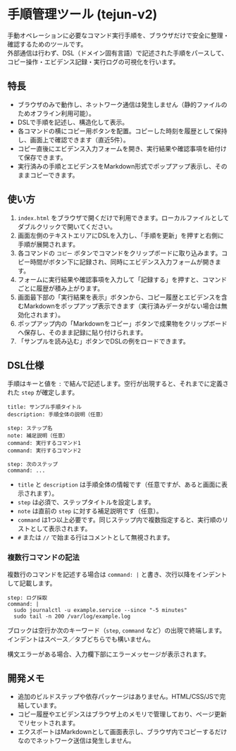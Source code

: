 # 手順管理ツール (tejun-v2)

手動オペレーションに必要なコマンド実行手順を、ブラウザだけで安全に整理・確認するためのツールです。  
外部通信は行わず、DSL（ドメイン固有言語）で記述された手順をパースして、コピー操作・エビデンス記録・実行ログの可視化を行います。

## 特長
- ブラウザのみで動作し、ネットワーク通信は発生しません（静的ファイルのためオフライン利用可能）。
- DSLで手順を記述し、構造化して表示。
- 各コマンドの横にコピー用ボタンを配置。コピーした時刻を履歴として保持し、画面上で確認できます（直近5件）。
- コピー直後にエビデンス入力フォームを開き、実行結果や確認事項を紐付けて保存できます。
- 実行済みの手順とエビデンスをMarkdown形式でポップアップ表示し、そのままコピーできます。

## 使い方
1. `index.html` をブラウザで開くだけで利用できます。ローカルファイルとしてダブルクリックで開いてください。
2. 画面左側のテキストエリアにDSLを入力し、「手順を更新」を押すと右側に手順が展開されます。
3. 各コマンドの `コピー` ボタンでコマンドをクリップボードに取り込みます。コピー時間がボタン下に記録され、同時にエビデンス入力フォームが開きます。
4. フォームに実行結果や確認事項を入力して「記録する」を押すと、コマンドごとに履歴が積み上がります。
5. 画面最下部の「実行結果を表示」ボタンから、コピー履歴とエビデンスを含むMarkdownをポップアップ表示できます（実行済みデータがない場合は無効化されます）。
6. ポップアップ内の「Markdownをコピー」ボタンで成果物をクリップボードへ保存し、そのまま記録に貼り付けられます。
7. 「サンプルを読み込む」ボタンでDSLの例をロードできます。

## DSL仕様

手順はキーと値を `:` で結んで記述します。空行が出現すると、それまでに定義された `step` が確定します。

```
title: サンプル手順タイトル
description: 手順全体の説明（任意）

step: ステップ名
note: 補足説明（任意）
command: 実行するコマンド1
command: 実行するコマンド2

step: 次のステップ
command: ...
```

- `title` と `description` は手順全体の情報です（任意ですが、あると画面に表示されます）。
- `step` は必須で、ステップタイトルを設定します。
- `note` は直前の `step` に対する補足説明です（任意）。
- `command` は1つ以上必要です。同じステップ内で複数指定すると、実行順のリストとして表示されます。
- `#` または `//` で始まる行はコメントとして無視されます。

### 複数行コマンドの記法

複数行のコマンドを記述する場合は `command: |` と書き、次行以降をインデントして記載します。

```
step: ログ採取
command: |
  sudo journalctl -u example.service --since "-5 minutes"
  sudo tail -n 200 /var/log/example.log
```

ブロックは空行か次のキーワード（`step`, `command` など）の出現で終端します。インデントはスペース／タブどちらでも構いません。

構文エラーがある場合、入力欄下部にエラーメッセージが表示されます。

## 開発メモ
- 追加のビルドステップや依存パッケージはありません。HTML/CSS/JSで完結しています。
- コピー履歴やエビデンスはブラウザ上のメモリで管理しており、ページ更新でリセットされます。
- エクスポートはMarkdownとして画面表示し、ブラウザ内でコピーするだけなのでネットワーク送信は発生しません。
